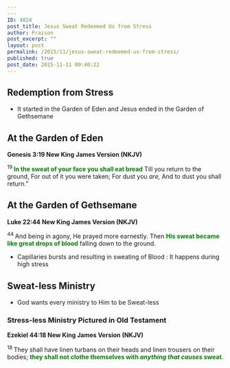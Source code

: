 ```yaml
---
---
ID: 4824
post_title: Jesus Sweat Redeemed Us from Stress
author: Praison
post_excerpt: ""
layout: post
permalink: /2015/11/jesus-sweat-redeemed-us-from-stress/
published: true
post_date: 2015-11-11 00:40:22
---
```

<h2><strong>Redemption from Stress</strong></h2>
<ul>
	<li>It started in the Garden of Eden and Jesus ended in the Garden of Gethsemane</li>
</ul>
<h2><strong>At the Garden of Eden</strong></h2>
<strong><span class="passage-display-bcv">Genesis 3:19
</span><span class="passage-display-version">New King James Version (NKJV)</span></strong>
<div class="poetry">
<p class="line"><span id="en-NKJV-75" class="text Gen-3-19"><sup class="versenum">19 </sup><span style="color: #008000;"><strong>In the sweat of your face you shall eat bread</strong></span></span>
<span class="text Gen-3-19">Till you return to the ground,</span>
<span class="text Gen-3-19">For out of it you were taken;</span>
<span class="text Gen-3-19">For dust you <i>are,</i></span>
<span class="text Gen-3-19">And to dust you shall return.”</span></p>

<h2 class="line"><strong>At the Garden of Gethsemane</strong></h2>
</div>
<strong><span class="passage-display-bcv">Luke 22:44
</span><span class="passage-display-version">New King James Version (NKJV)</span></strong>

<span id="en-NKJV-25909" class="text Luke-22-44"><sup class="versenum">44 </sup>And being in agony, He prayed more earnestly. Then <span style="color: #008000;"><strong>His sweat became like great drops of blood</strong> </span>falling down to the ground.</span>
<ul>
	<li>Capillaries bursts and resulting in sweating of Blood : It happens during high stress</li>
</ul>
<h2><strong>Sweat-less Ministry
</strong></h2>
<ul>
	<li>God wants every ministry to Him to be Sweat-less</li>
</ul>
<h3><strong>Stress-less Ministry Pictured in Old Testament</strong></h3>
<strong><span class="passage-display-bcv">Ezekiel 44:18
</span><span class="passage-display-version">New King James Version (NKJV)</span></strong>

<span id="en-NKJV-21618" class="text Ezek-44-18"><sup class="versenum">18 </sup>They shall have linen turbans on their heads and linen trousers on their bodies; <span style="color: #008000;"><strong>they shall not clothe themselves with <i>anything that causes</i> sweat</strong></span>.</span>